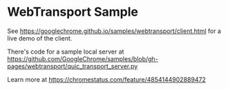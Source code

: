WebTransport Sample
===
See https://googlechrome.github.io/samples/webtransport/client.html for a live demo of the client.

There's code for a sample local server at https://github.com/GoogleChrome/samples/blob/gh-pages/webtransport/quic_transport_server.py

Learn more at https://chromestatus.com/feature/4854144902889472
